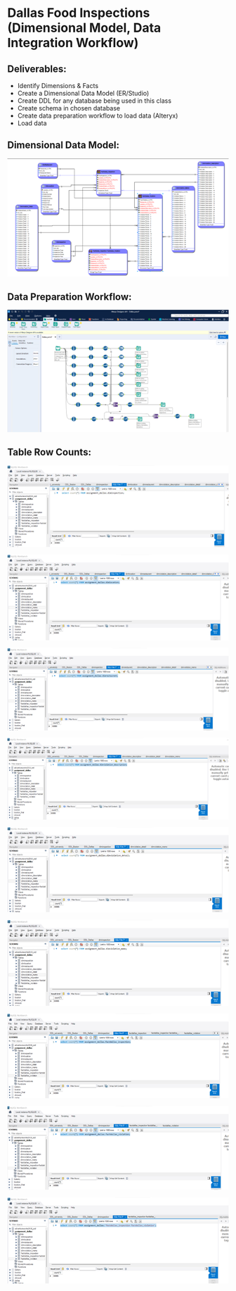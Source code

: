 # Dallas Food Inspections (Dimensional Model, Data Integration Workflow)
## Deliverables:
* Identify Dimensions & Facts
* Create a Dimensional Data Model (ER/Studio)
* Create DDL for any database being used in this class
* Create schema in chosen database
* Create data preparation workflow to load data (Alteryx)
* Load data

## Dimensional Data Model:
![](Screenshot_2022-07-27-16-37-13.png)

## Data Preparation Workflow:
![](Screenshot_2022-07-27-16-38-16.png)

## Table Row Counts:
![](Screenshot_2022-07-27-16-43-18.png)

![](Screenshot_2022-07-27-16-43-28.png)

![](Screenshot_2022-07-27-16-43-40.png)

![](Screenshot_2022-07-27-16-43-45.png)

![](Screenshot_2022-07-27-16-43-51.png)

![](Screenshot_2022-07-27-16-43-56.png)

![](Screenshot_2022-07-27-16-44-01.png)

![](Screenshot_2022-07-27-16-44-06.png)

![](Screenshot_2022-07-27-16-44-11.png)
